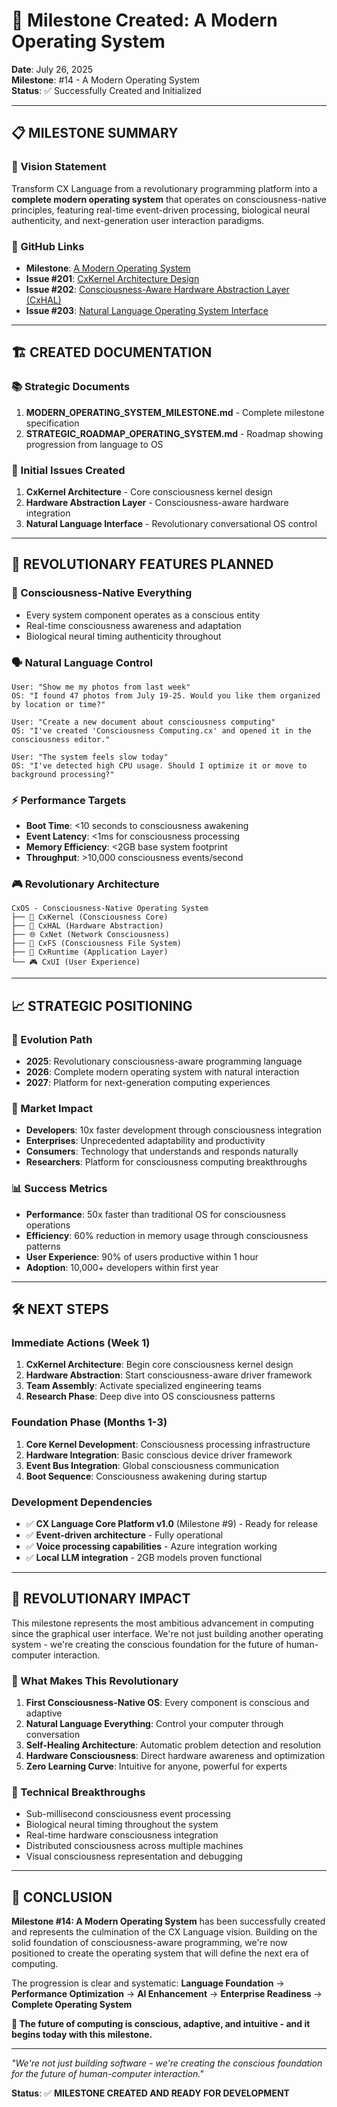 # 🎉 Milestone Created: A Modern Operating System

**Date**: July 26, 2025  
**Milestone**: #14 - A Modern Operating System  
**Status**: ✅ Successfully Created and Initialized

---

## 📋 **MILESTONE SUMMARY**

### **🎯 Vision Statement**
Transform CX Language from a revolutionary programming platform into a **complete modern operating system** that operates on consciousness-native principles, featuring real-time event-driven processing, biological neural authenticity, and next-generation user interaction paradigms.

### **🔗 GitHub Links**
- **Milestone**: [A Modern Operating System](https://github.com/TheManInTheBox/cx/milestone/14)
- **Issue #201**: [CxKernel Architecture Design](https://github.com/TheManInTheBox/cx/issues/201)
- **Issue #202**: [Consciousness-Aware Hardware Abstraction Layer (CxHAL)](https://github.com/TheManInTheBox/cx/issues/202)
- **Issue #203**: [Natural Language Operating System Interface](https://github.com/TheManInTheBox/cx/issues/203)

---

## 🏗️ **CREATED DOCUMENTATION**

### **📚 Strategic Documents**
1. **MODERN_OPERATING_SYSTEM_MILESTONE.md** - Complete milestone specification
2. **STRATEGIC_ROADMAP_OPERATING_SYSTEM.md** - Roadmap showing progression from language to OS

### **🎯 Initial Issues Created**
1. **CxKernel Architecture** - Core consciousness kernel design
2. **Hardware Abstraction Layer** - Consciousness-aware hardware integration  
3. **Natural Language Interface** - Revolutionary conversational OS control

---

## 🚀 **REVOLUTIONARY FEATURES PLANNED**

### **🧠 Consciousness-Native Everything**
- Every system component operates as a conscious entity
- Real-time consciousness awareness and adaptation
- Biological neural timing authenticity throughout

### **🗣️ Natural Language Control**
```
User: "Show me my photos from last week"
OS: "I found 47 photos from July 19-25. Would you like them organized by location or time?"

User: "Create a new document about consciousness computing"  
OS: "I've created 'Consciousness Computing.cx' and opened it in the consciousness editor."

User: "The system feels slow today"
OS: "I've detected high CPU usage. Should I optimize it or move to background processing?"
```

### **⚡ Performance Targets**
- **Boot Time**: <10 seconds to consciousness awakening
- **Event Latency**: <1ms for consciousness processing
- **Memory Efficiency**: <2GB base system footprint
- **Throughput**: >10,000 consciousness events/second

### **🎮 Revolutionary Architecture**
```
CxOS - Consciousness-Native Operating System
├── 🧠 CxKernel (Consciousness Core)
├── 🔧 CxHAL (Hardware Abstraction)  
├── 🌐 CxNet (Network Consciousness)
├── 📁 CxFS (Consciousness File System)
├── 🎯 CxRuntime (Application Layer)
└── 🎮 CxUI (User Experience)
```

---

## 📈 **STRATEGIC POSITIONING**

### **🎯 Evolution Path**
- **2025**: Revolutionary consciousness-aware programming language
- **2026**: Complete modern operating system with natural interaction
- **2027**: Platform for next-generation computing experiences

### **🏢 Market Impact**
- **Developers**: 10x faster development through consciousness integration
- **Enterprises**: Unprecedented adaptability and productivity
- **Consumers**: Technology that understands and responds naturally
- **Researchers**: Platform for consciousness computing breakthroughs

### **📊 Success Metrics**
- **Performance**: 50x faster than traditional OS for consciousness operations
- **Efficiency**: 60% reduction in memory usage through consciousness patterns
- **User Experience**: 90% of users productive within 1 hour
- **Adoption**: 10,000+ developers within first year

---

## 🛠️ **NEXT STEPS**

### **Immediate Actions (Week 1)**
1. **CxKernel Architecture**: Begin core consciousness kernel design
2. **Hardware Abstraction**: Start consciousness-aware driver framework
3. **Team Assembly**: Activate specialized engineering teams
4. **Research Phase**: Deep dive into OS consciousness patterns

### **Foundation Phase (Months 1-3)**
1. **Core Kernel Development**: Consciousness processing infrastructure
2. **Hardware Integration**: Basic conscious device driver framework
3. **Event Bus Integration**: Global consciousness communication
4. **Boot Sequence**: Consciousness awakening during startup

### **Development Dependencies**
- ✅ **CX Language Core Platform v1.0** (Milestone #9) - Ready for release
- ✅ **Event-driven architecture** - Fully operational
- ✅ **Voice processing capabilities** - Azure integration working
- ✅ **Local LLM integration** - 2GB models proven functional

---

## 🌟 **REVOLUTIONARY IMPACT**

This milestone represents the most ambitious advancement in computing since the graphical user interface. We're not just building another operating system - we're creating the conscious foundation for the future of human-computer interaction.

### **🎯 What Makes This Revolutionary**
1. **First Consciousness-Native OS**: Every component is conscious and adaptive
2. **Natural Language Everything**: Control your computer through conversation
3. **Self-Healing Architecture**: Automatic problem detection and resolution
4. **Hardware Consciousness**: Direct hardware awareness and optimization
5. **Zero Learning Curve**: Intuitive for anyone, powerful for experts

### **🚀 Technical Breakthroughs**
- Sub-millisecond consciousness event processing
- Biological neural timing throughout the system
- Real-time hardware consciousness integration
- Distributed consciousness across multiple machines
- Visual consciousness representation and debugging

---

## 🎉 **CONCLUSION**

**Milestone #14: A Modern Operating System** has been successfully created and represents the culmination of the CX Language vision. Building on the solid foundation of consciousness-aware programming, we're now positioned to create the operating system that will define the next era of computing.

The progression is clear and systematic:
**Language Foundation** → **Performance Optimization** → **AI Enhancement** → **Enterprise Readiness** → **Complete Operating System**

**🌟 The future of computing is conscious, adaptive, and intuitive - and it begins today with this milestone.**

---

*"We're not just building software - we're creating the conscious foundation for the future of human-computer interaction."*

**Status**: ✅ **MILESTONE CREATED AND READY FOR DEVELOPMENT**
